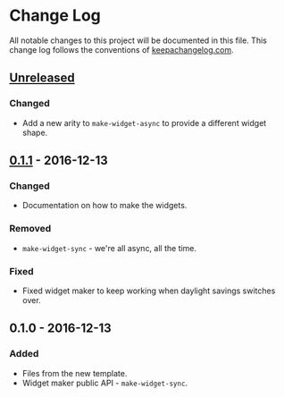 # Change Log
All notable changes to this project will be documented in this file. This change log follows the conventions of [keepachangelog.com](http://keepachangelog.com/).

## [Unreleased]
### Changed
- Add a new arity to `make-widget-async` to provide a different widget shape.

## [0.1.1] - 2016-12-13
### Changed
- Documentation on how to make the widgets.

### Removed
- `make-widget-sync` - we're all async, all the time.

### Fixed
- Fixed widget maker to keep working when daylight savings switches over.

## 0.1.0 - 2016-12-13
### Added
- Files from the new template.
- Widget maker public API - `make-widget-sync`.

[Unreleased]: https://github.com/your-name/personalwebsite/compare/0.1.1...HEAD
[0.1.1]: https://github.com/your-name/personalwebsite/compare/0.1.0...0.1.1
